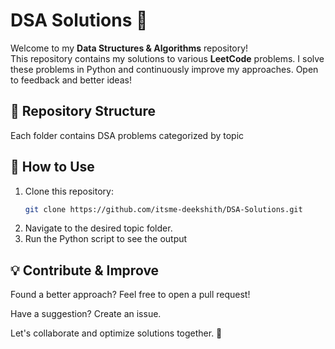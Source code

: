 # **DSA Solutions 🚀**  

Welcome to my **Data Structures & Algorithms** repository!  
This repository contains my solutions to various **LeetCode** problems. I solve these problems in Python and continuously improve my approaches. Open to feedback and better ideas!  

## **📌 Repository Structure**  
Each folder contains DSA problems categorized by topic


## **📂 How to Use**  
1. Clone this repository:  
   ```bash
   git clone https://github.com/itsme-deekshith/DSA-Solutions.git

2. Navigate to the desired topic folder.
3. Run the Python script to see the output

## **💡 Contribute & Improve**
Found a better approach? Feel free to open a pull request!

Have a suggestion? Create an issue.

Let's collaborate and optimize solutions together. 🚀
